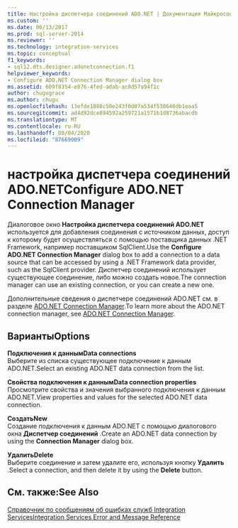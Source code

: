 ```yaml
---
title: Настройка диспетчера соединений ADO.NET | Документация Майкрософт
ms.custom: ''
ms.date: 06/13/2017
ms.prod: sql-server-2014
ms.reviewer: ''
ms.technology: integration-services
ms.topic: conceptual
f1_keywords:
- sql12.dts.designer.adonetconnection.f1
helpviewer_keywords:
- Configure ADO.NET Connection Manager dialog box
ms.assetid: 609f8354-e876-4fed-adab-ac8d57a94f1c
author: chugugrace
ms.author: chugu
ms.openlocfilehash: 13efde1888c50e243f0d07a534f538646db1eaa5
ms.sourcegitcommit: ad4d92dce894592a259721a1571b1d8736abacdb
ms.translationtype: MT
ms.contentlocale: ru-RU
ms.lasthandoff: 08/04/2020
ms.locfileid: "87669009"
---
```

# <a name="configure-adonet-connection-manager"></a><span data-ttu-id="3d0ed-102">настройка диспетчера соединений ADO.NET</span><span class="sxs-lookup"><span data-stu-id="3d0ed-102">Configure ADO.NET Connection Manager</span></span>
  <span data-ttu-id="3d0ed-103">Диалоговое окно **Настройка диспетчера соединений ADO.NET** используется для добавления соединения с источником данных, доступ к которому будет осуществляться с помощью поставщика данных .NET Framework, например поставщиком SqlClient.</span><span class="sxs-lookup"><span data-stu-id="3d0ed-103">Use the **Configure ADO.NET Connection Manager** dialog box to add a connection to a data source that can be accessed by using a .NET Framework data provider, such as the SqlClient provider.</span></span> <span data-ttu-id="3d0ed-104">Диспетчер соединений использует существующее соединение, либо можно создать новое.</span><span class="sxs-lookup"><span data-stu-id="3d0ed-104">The connection manager can use an existing connection, or you can create a new one.</span></span>  
  
 <span data-ttu-id="3d0ed-105">Дополнительные сведения о диспетчере соединений ADO.NET см. в разделе [ADO.NET Connection Manager](connection-manager/ado-net-connection-manager.md).</span><span class="sxs-lookup"><span data-stu-id="3d0ed-105">To learn more about the ADO.NET connection manager, see [ADO.NET Connection Manager](connection-manager/ado-net-connection-manager.md).</span></span>  
  
## <a name="options"></a><span data-ttu-id="3d0ed-106">Варианты</span><span class="sxs-lookup"><span data-stu-id="3d0ed-106">Options</span></span>  
 <span data-ttu-id="3d0ed-107">**Подключения к данным**</span><span class="sxs-lookup"><span data-stu-id="3d0ed-107">**Data connections**</span></span>  
 <span data-ttu-id="3d0ed-108">Выберите из списка существующее подключение к данным ADO.NET.</span><span class="sxs-lookup"><span data-stu-id="3d0ed-108">Select an existing ADO.NET data connection from the list.</span></span>  
  
 <span data-ttu-id="3d0ed-109">**Свойства подключения к данным**</span><span class="sxs-lookup"><span data-stu-id="3d0ed-109">**Data connection properties**</span></span>  
 <span data-ttu-id="3d0ed-110">Просмотрите свойства и значения выбранного подключения к данным ADO.NET.</span><span class="sxs-lookup"><span data-stu-id="3d0ed-110">View properties and values for the selected ADO.NET data connection.</span></span>  
  
 <span data-ttu-id="3d0ed-111">**Создать**</span><span class="sxs-lookup"><span data-stu-id="3d0ed-111">**New**</span></span>  
 <span data-ttu-id="3d0ed-112">Создание подключения к данным ADO.NET с помощью диалогового окна **Диспетчер соединений** .</span><span class="sxs-lookup"><span data-stu-id="3d0ed-112">Create an ADO.NET data connection by using the **Connection Manager** dialog box.</span></span>  
  
 <span data-ttu-id="3d0ed-113">**Удалить**</span><span class="sxs-lookup"><span data-stu-id="3d0ed-113">**Delete**</span></span>  
 <span data-ttu-id="3d0ed-114">Выберите соединение и затем удалите его, используя кнопку **Удалить** .</span><span class="sxs-lookup"><span data-stu-id="3d0ed-114">Select a connection, and then delete it by using the **Delete** button.</span></span>  
  
## <a name="see-also"></a><span data-ttu-id="3d0ed-115">См. также:</span><span class="sxs-lookup"><span data-stu-id="3d0ed-115">See Also</span></span>  
 [<span data-ttu-id="3d0ed-116">Справочник по сообщениям об ошибках служб Integration Services</span><span class="sxs-lookup"><span data-stu-id="3d0ed-116">Integration Services Error and Message Reference</span></span>](../../2014/integration-services/integration-services-error-and-message-reference.md)  
  
  
